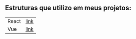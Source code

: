 ## Estruturas que utilizo em meus projetos:

|               |               |
|-              |-              |
| React         |  [link](a)    |
| Vue           |  [link](a)    |